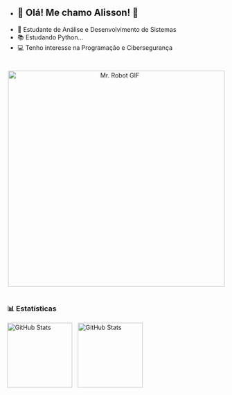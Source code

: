- ## 🚀 **Olá! Me chamo Alisson!** 🚀
- 📝 Estudante de Análise e Desenvolvimento de Sistemas
- 📚 Estudando Python...
- 💻 Tenho interesse na Programação e Cibersegurança


#


<p align="center">
  <img src="https://github.com/AlissonLima5/alissonlima5/raw/45461c72c52d36be6bbf06f16e8b5649bfc2e696/ezgif.com-optimize_Mr.Robot.gif" alt="Mr. Robot GIF" width="500" />
</p>


#

</p>


### 📊 Estatísticas

<p>
  <img 
    align="left" 
    alt="GitHub Stats" 
    height="150" 
    style="padding-right: 10px;" 
    src="https://github-readme-stats.vercel.app/api?username=AlissonLima5&show_icons=true&theme=chartreuse-dark&include_all_commits=true&locale=pt-br" 
  />


<img 
      align="left" 
      alt="GitHub Stats" 
      height="150" 
      src="https://github-readme-stats.vercel.app/api/top-langs/?username=AlissonLima5&theme=chartreuse-dark&layout=compact&custom_title=Tecnologias&langs_count=9" 
  />

</p>


